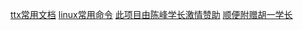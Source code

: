 <!-- 封面 -->
[ttx常用文档](/ttx/_sidebar)
[linux常用命令](/linux/_sidebar)
[此项目由陈峰学长激情赞助](https://blog.csdn.net/weixin_43944305)
[顺便附赠胡一学长](https://blog.233hy.com/)
